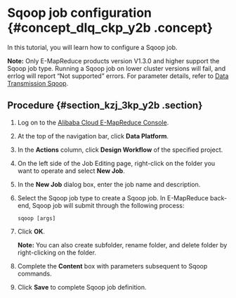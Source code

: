 # Sqoop job configuration {#concept_dlq_ckp_y2b .concept}

In this tutorial, you will learn how to configure a Sqoop job.

**Note:** Only E-MapReduce products version V1.3.0 and higher support the Sqoop job type. Running a Sqoop job on lower cluster versions will fail, and errlog will report “Not supported” errors. For parameter details, refer to [Data Transmission Sqoop](https://www.alibabacloud.com/help/doc-detail/28133.htm?spm=a2c63.p38356.a3.3.246051barsyWuU#concept-p22-qkp-y2b).

## Procedure {#section_kzj_3kp_y2b .section}

1.  Log on to the [Alibaba Cloud E-MapReduce Console](https://emr.console.aliyun.com/?spm=5176.8250060.103.1.48466f55SEaqMe#/cn-hangzhou).
2.  At the top of the navigation bar, click **Data Platform**.
3.  In the **Actions** column, click **Design Workflow** of the specified project.
4.  On the left side of the Job Editing page, right-click on the folder you want to operate and select **New Job**.
5.  In the **New Job** dialog box, enter the job name and description.
6.  Select the Sqoop job type to create a Sqoop job. In E-MapReduce back-end, Sqoop job will submit through the following process:

    ```
    sqoop [args]
    ```

7.  Click **OK**.

    **Note:** You can also create subfolder, rename folder, and delete folder by right-clicking on the folder.

8.  Complete the **Content** box with parameters subsequent to Sqoop commands.
9.  Click **Save** to complete Sqoop job definition.

